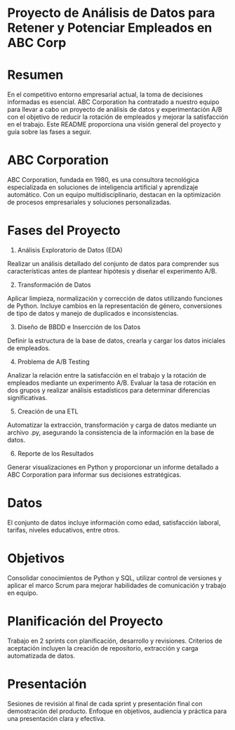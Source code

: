 # Proyecto de Análisis de Datos para Retener y Potenciar Empleados en ABC Corp

# Resumen
En el competitivo entorno empresarial actual, la toma de decisiones informadas es esencial. ABC Corporation ha contratado a nuestro equipo para llevar a cabo un proyecto de análisis de datos y experimentación A/B con el objetivo de reducir la rotación de empleados y mejorar la satisfacción en el trabajo. Este README proporciona una visión general del proyecto y guía sobre las fases a seguir.

# ABC Corporation
ABC Corporation, fundada en 1980, es una consultora tecnológica especializada en soluciones de inteligencia artificial y aprendizaje automático. Con un equipo multidisciplinario, destacan en la optimización de procesos empresariales y soluciones personalizadas.

# Fases del Proyecto
1. Análisis Exploratorio de Datos (EDA)

Realizar un análisis detallado del conjunto de datos para comprender sus características antes de plantear hipótesis y diseñar el experimento A/B.

2. Transformación de Datos

Aplicar limpieza, normalización y corrección de datos utilizando funciones de Python. Incluye cambios en la representación de género, conversiones de tipo de datos y manejo de duplicados e inconsistencias.

3. Diseño de BBDD e Insercción de los Datos

Definir la estructura de la base de datos, crearla y cargar los datos iniciales de empleados.

4. Problema de A/B Testing

Analizar la relación entre la satisfacción en el trabajo y la rotación de empleados mediante un experimento A/B. Evaluar la tasa de rotación en dos grupos y realizar análisis estadísticos para determinar diferencias significativas.

5. Creación de una ETL

Automatizar la extracción, transformación y carga de datos mediante un archivo .py, asegurando la consistencia de la información en la base de datos.

6. Reporte de los Resultados

Generar visualizaciones en Python y proporcionar un informe detallado a ABC Corporation para informar sus decisiones estratégicas.

# Datos
El conjunto de datos incluye información como edad, satisfacción laboral, tarifas, niveles educativos, entre otros.

# Objetivos
Consolidar conocimientos de Python y SQL, utilizar control de versiones y aplicar el marco Scrum para mejorar habilidades de comunicación y trabajo en equipo.

# Planificación del Proyecto
Trabajo en 2 sprints con planificación, desarrollo y revisiones. Criterios de aceptación incluyen la creación de repositorio, extracción y carga automatizada de datos.

# Presentación
Sesiones de revisión al final de cada sprint y presentación final con demostración del producto. Enfoque en objetivos, audiencia y práctica para una presentación clara y efectiva.
